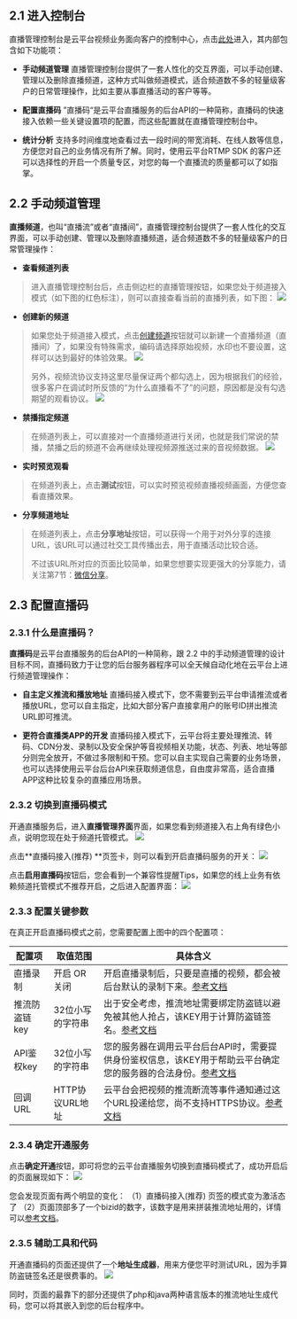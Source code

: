 
## 2.1 进入控制台

直播管理控制台是云平台视频业务面向客户的控制中心，点击[此处](http://console.tce.fsphere.cn/live)进入，其内部包含如下功能项：

- **手动频道管理**
直播管理控制台提供了一套人性化的交互界面，可以手动创建、管理以及删除直播频道，这种方式叫做频道模式，适合频道数不多的轻量级客户的日常管理操作，比如主要从事直播活动的客户等等。

- **配置直播码**
”直播码“是云平台直播服务的后台API的一种简称，直播码的快速接入依赖一些关键设置项的配置，而这些配置就在直播管理控制台中。

- **统计分析**
支持多时间维度地查看过去一段时间的带宽消耗、在线人数等信息，方便您对自己的业务情况有所了解。同时，使用云平台RTMP SDK 的客户还可以选择性的开启一个质量专区，对您的每一个直播流的质量都可以了如指掌。


## 2.2 手动频道管理
**直播频道**，也叫“直播流”或者“直播间”，直播管理控制台提供了一套人性化的交互界面，可以手动创建、管理以及删除直播频道，适合频道数不多的轻量级客户的日常管理操作：

- **查看频道列表**
>进入直播管理控制台后，点击侧边栏的直播管理按钮，如果您处于频道接入模式（如下图的红色标注），则可以直接查看当前的直播列表，如下图：
> ![](https://mc.qcloudimg.com/static/img/72ecd7649ea03eabc06e9456d04edeca/image.png)

- **创建新的频道**
>如果您处于频道接入模式，点击[创建频道](http://console.tce.fsphere.cn/live/livecreate)按钮就可以新建一个直播频道（直播间）了，如果没有特殊需求，编码请选择原始视频，水印也不要设置，这样可以达到最好的体验效果。
> ![](https://mc.qcloudimg.com/static/img/47370635aba4d4839c2552ec8dfe5c5d/image.png)
>
>另外，视频流协议支持这里尽量保证两个都勾选上，因为根据我们的经验，很多客户在调试时所反馈的“为什么直播看不了”的问题，原因都是没有勾选期望的观看协议。
> ![](https://mc.qcloudimg.com/static/img/10437bd0f9b8453d00b4ed426f0c22b0/image.png)

- **禁播指定频道**
>在频道列表上，可以直接对一个直播频道进行关闭，也就是我们常说的禁播，禁播之后的频道不会再继续处理视频源推送过来的音视频数据。
> ![](https://mc.qcloudimg.com/static/img/f1aa9cf49384540c45dd11419e508e8e/image.png)

- **实时预览观看**
>在频道列表上，点击**测试**按钮，可以实时预览视频直播视频画面，方便您查看直播效果。

- **分享频道地址**
>在频道列表上，点击**分享地址**按钮，可以获得一个用于对外分享的连接URL，该URL可以通过社交工具传播出去，用于直播活动比较合适。
>
>不过该URL所对应的页面比较简单，如果您想要实现更强大的分享能力，请关注第7节：[微信分享](http://tce.fsphere.cn/doc/api/258/6450)。

## 2.3 配置直播码

### 2.3.1 什么是直播码？
**直播码**是云平台直播服务的后台API的一种简称，跟 2.2 中的手动频道管理的设计目标不同，直播码致力于让您的后台服务器程序可以全天候自动化地在云平台上进行频道管理操作：
- **自主定义推流和播放地址**
直播码接入模式下，您不需要到云平台申请推流或者播放URL，您可以自主指定，比如大部分客户直接拿用户的账号ID拼出推流URL即可推流。

- **更符合直播类APP的开发**
直播码接入模式下，云平台将主要处理推流、转码、CDN分发、录制以及安全保护等音视频相关功能，状态、列表、地址等部分则完全放开，不做过多限制和干预。您可以自主实现自己需要的业务场景，也可以选择使用云平台后台API来获取频道信息，自由度非常高，适合直播APP这种比较复杂的直播应用场景。

### 2.3.2 切换到直播码模式
开通直播服务后，进入**直播管理界面**界面，如果您看到频道接入右上角有绿色小点，说明您现在处于频道托管模式。
![](https://mc.qcloudimg.com/static/img/dd67f3bae42d2c5df6deefe5d5f7e091/image.png)

点击**直播码接入(推荐) **页签卡，则可以看到开启直播码服务的开关：
![](https://mc.qcloudimg.com/static/img/5a33cf2173f1b39c458e3da7fa808bc9/image.png)

点击**启用直播码**按钮后，您会看到一个兼容性提醒Tips，如果您的线上业务有依赖频道托管模式不推荐开启，之后进入配置界面：
![](https://mc.qcloudimg.com/static/img/9f3f012d7fddf7c0c21dc734f5c36ad5/image.png)

### 2.3.3 配置关键参数
在真正开启直播码模式之前，您需要配置上图中的四个配置项：

| 配置项 | 取值范围            | 具体含义  |
|----------|----------------------|--------------|
| 直播录制 | 开启 OR 关闭 | 开启直播录制后，只要是直播的视频，都会被后台默认的录制下来。[参考文档](http://tce.fsphere.cn/doc/api/258/5691) |
| 推流防盗链key | 32位小写的字符串  | 出于安全考虑，推流地址需要绑定防盗链以避免被其他人抢占，该KEY用于计算防盗链签名。[参考文档](http://tce.fsphere.cn/doc/api/258/5693) |
| API鉴权key | 32位小写的字符串  | 您的服务器在调用云平台后台API时，需要提供身份鉴权信息，该KEY用于帮助云平台确定您的服务器的合法身份。[参考文档](http://tce.fsphere.cn/doc/api/258/5956) |
| 回调URL | HTTP协议URL地址 | 云平台会把视频的推流断流等事件通知通过这个URL投递给您，尚不支持HTTPS协议。[参考文档](http://tce.fsphere.cn/doc/api/258/5957)  |

### 2.3.4 确定开通服务
点击**确定开通**按钮，即可将您的云平台直播服务切换到直播码模式了，成功开启后的页面展现如下：
![](https://mc.qcloudimg.com/static/img/1400072859844bc1fa5dcf45bfa205c1/image.png)

您会发现页面有两个明显的变化：
（1）直播码接入(推荐) 页签的模式变为激活态了
（2）页面顶部多了一个bizid的数字，该数字是用来拼装推流地址用的，详情可以[参考文档](http://tce.fsphere.cn/doc/api/258/5649#.E6.8E.A8.E6.B5.81.E5.9C.B0.E5.9D.80)。

### 2.3.5 辅助工具和代码
开通直播码的页面还提供了一个**地址生成器**，用来方便您平时测试URL，因为手算防盗链签名还是很费事的。
![](https://mc.qcloudimg.com/static/img/7fe2bd6e762c1e109f77f36853b9749e/image.png)

同时，页面的最靠下的部分还提供了php和java两种语言版本的推流地址生成代码，您可以将其嵌入到您的后台程序中。





